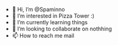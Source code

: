 - 👋 Hi, I’m @Spaminno
- 👀 I’m interested in Pizza Tower :)
- 🌱 I’m currently learning things
- 💞️ I’m looking to collaborate on nothhing
- 📫 How to reach me mail

<!---
Spaminno/Spaminno is a ✨ special ✨ repository because its `README.md` (this file) appears on your GitHub profile.
You can click the Preview link to take a look at your changes.
--->
